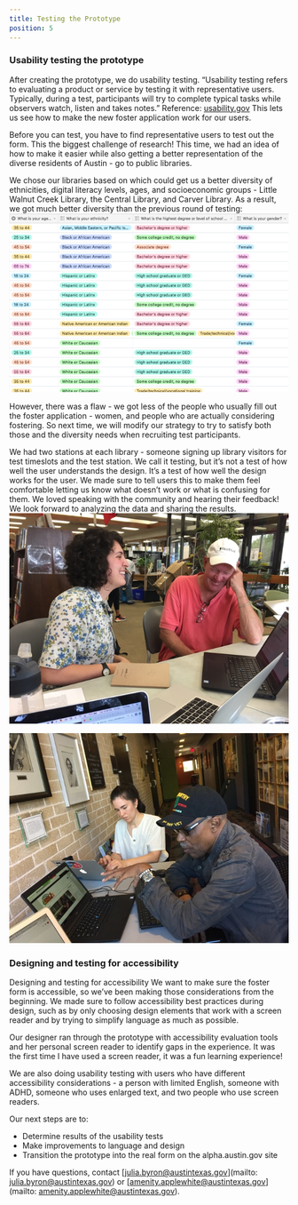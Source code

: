 ```yaml
---
title: Testing the Prototype
position: 5
---
```


### Usability testing the prototype
After creating the prototype, we do usability testing. “Usability testing refers to evaluating a product or service by testing it with representative users. Typically, during a test, participants will try to complete typical tasks while observers watch, listen and takes notes.” Reference: [usability.gov](https://www.usability.gov/how-to-and-tools/methods/usability-testing.html]) This lets us see how to make the new foster application work for our users. 

Before you can test, you have to find representative users to test out the form. This the biggest challenge of research! This time, we had an idea of how to make it easier while also getting a better representation of the diverse residents of Austin - go to public libraries.

We chose our libraries based on which could get us a better diversity of ethnicities, digital literacy levels, ages, and socioeconomic groups - Little Walnut Creek Library, the Central Library, and Carver Library. As a result, we got much better diversity than the previous round of testing:
![Image of spreadsheet with diverse demographics](/assets/img/projects/digital-services-discovery/foster_app_usability_SSrCf.jpg)

However, there was a flaw - we got less of the people who usually fill out the foster application - women, and people who are actually considering fostering. So next time, we will modify our strategy to try to satisfy both those and the diversity needs when recruiting test participants.

We had two stations at each library - someone signing up library visitors for test timeslots and the test station. We call it testing, but it’s not a test of how well the user understands the design. It’s a test of how well the design works for the user. We made sure to tell users this to make them feel comfortable letting us know what doesn’t work or what is confusing for them. We loved speaking with the community and hearing their feedback! We look forward to analyzing the data and sharing the results.
![Julia and a test participant sitting at a table at Little Walnut Creek Library](/assets/img/projects/digital-services-discovery/img_0546.jpg)

![Celine and a test participant sitting at a table at Carver Library](/assets/img/projects/digital-services-discovery/img_0577.jpg)

### Designing and testing for accessibility
Designing and testing for accessibility
We want to make sure the foster form is accessible, so we’ve been making those considerations from the beginning. 
We made sure to follow accessibility best practices during design, such as by only choosing design elements that work with a screen reader and by trying to simplify language as much as possible.

Our designer ran through the prototype with accessibility evaluation tools and her personal screen reader to identify gaps in the experience. It was the first time I have used a screen reader, it was a fun learning experience!


We are also doing usability testing with users who have different accessibility considerations - a person with limited English, someone with ADHD, someone who uses enlarged text, and two people who use screen readers.


Our next steps are to:

* Determine results of the usability tests
* Make improvements to language and design
* Transition the prototype into the real form on the alpha.austin.gov site


If you have questions, contact [julia.byron@austintexas.gov](mailto: julia.byron@austintexas.gov) or [amenity.applewhite@austintexas.gov](mailto: amenity.applewhite@austintexas.gov).
